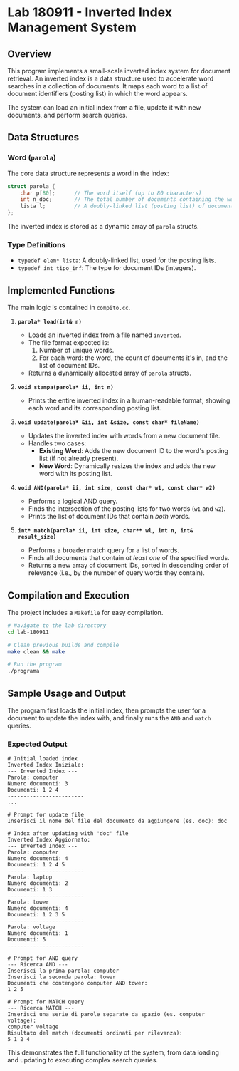 # Lab 180911 - Inverted Index Management System

## Overview
This program implements a small-scale inverted index system for document retrieval. An inverted index is a data structure used to accelerate word searches in a collection of documents. It maps each word to a list of document identifiers (posting list) in which the word appears.

The system can load an initial index from a file, update it with new documents, and perform search queries.

## Data Structures

### Word (`parola`)
The core data structure represents a word in the index:
```cpp
struct parola {
    char p[80];      // The word itself (up to 80 characters)
    int n_doc;       // The total number of documents containing the word
    lista l;         // A doubly-linked list (posting list) of document IDs
};
```
The inverted index is stored as a dynamic array of `parola` structs.

### Type Definitions
- `typedef elem* lista`: A doubly-linked list, used for the posting lists.
- `typedef int tipo_inf`: The type for document IDs (integers).

## Implemented Functions

The main logic is contained in `compito.cc`.

1.  **`parola* load(int& n)`**
    -   Loads an inverted index from a file named `inverted`.
    -   The file format expected is:
        1.  Number of unique words.
        2.  For each word: the word, the count of documents it's in, and the list of document IDs.
    -   Returns a dynamically allocated array of `parola` structs.

2.  **`void stampa(parola* ii, int n)`**
    -   Prints the entire inverted index in a human-readable format, showing each word and its corresponding posting list.

3.  **`void update(parola* &ii, int &size, const char* fileName)`**
    -   Updates the inverted index with words from a new document file.
    -   Handles two cases:
        -   **Existing Word**: Adds the new document ID to the word's posting list (if not already present).
        -   **New Word**: Dynamically resizes the index and adds the new word with its posting list.

4.  **`void AND(parola* ii, int size, const char* w1, const char* w2)`**
    -   Performs a logical AND query.
    -   Finds the intersection of the posting lists for two words (`w1` and `w2`).
    -   Prints the list of document IDs that contain *both* words.

5.  **`int* match(parola* ii, int size, char** wl, int n, int& result_size)`**
    -   Performs a broader match query for a list of words.
    -   Finds all documents that contain *at least one* of the specified words.
    -   Returns a new array of document IDs, sorted in descending order of relevance (i.e., by the number of query words they contain).

## Compilation and Execution

The project includes a `Makefile` for easy compilation.

```bash
# Navigate to the lab directory
cd lab-180911

# Clean previous builds and compile
make clean && make

# Run the program
./programa
```

## Sample Usage and Output

The program first loads the initial index, then prompts the user for a document to update the index with, and finally runs the `AND` and `match` queries.

### Expected Output

```
# Initial loaded index
Inverted Index Iniziale:
--- Inverted Index ---
Parola: computer
Numero documenti: 3
Documenti: 1 2 4 
------------------------
...

# Prompt for update file
Inserisci il nome del file del documento da aggiungere (es. doc): doc

# Index after updating with 'doc' file
Inverted Index Aggiornato:
--- Inverted Index ---
Parola: computer
Numero documenti: 4
Documenti: 1 2 4 5 
------------------------
Parola: laptop
Numero documenti: 2
Documenti: 1 3 
------------------------
Parola: tower
Numero documenti: 4
Documenti: 1 2 3 5 
------------------------
Parola: voltage
Numero documenti: 1
Documenti: 5 
------------------------

# Prompt for AND query
--- Ricerca AND ---
Inserisci la prima parola: computer
Inserisci la seconda parola: tower
Documenti che contengono computer AND tower:
1 2 5 

# Prompt for MATCH query
--- Ricerca MATCH ---
Inserisci una serie di parole separate da spazio (es. computer voltage):
computer voltage
Risultato del match (documenti ordinati per rilevanza):
5 1 2 4 
```
This demonstrates the full functionality of the system, from data loading and updating to executing complex search queries.
